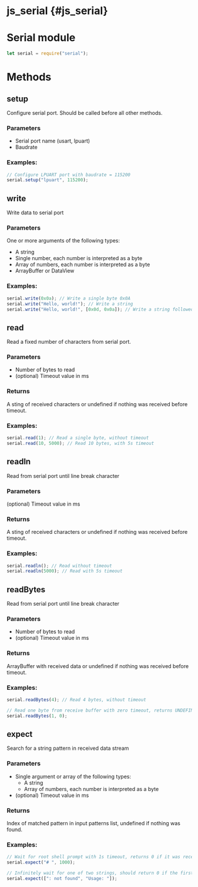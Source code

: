 # js_serial {#js_serial}

# Serial module

```js
let serial = require("serial");
```

# Methods

## setup

Configure serial port. Should be called before all other methods.

### Parameters

- Serial port name (usart, lpuart)
- Baudrate

### Examples:

```js
// Configure LPUART port with baudrate = 115200
serial.setup("lpuart", 115200);
```

## write

Write data to serial port

### Parameters

One or more arguments of the following types:

- A string
- Single number, each number is interpreted as a byte
- Array of numbers, each number is interpreted as a byte
- ArrayBuffer or DataView

### Examples:

```js
serial.write(0x0a); // Write a single byte 0x0A
serial.write("Hello, world!"); // Write a string
serial.write("Hello, world!", [0x0d, 0x0a]); // Write a string followed by two bytes
```

## read

Read a fixed number of characters from serial port.

### Parameters

- Number of bytes to read
- (optional) Timeout value in ms

### Returns

A sting of received characters or undefined if nothing was received before timeout.

### Examples:

```js
serial.read(1); // Read a single byte, without timeout
serial.read(10, 5000); // Read 10 bytes, with 5s timeout
```

## readln

Read from serial port until line break character

### Parameters

(optional) Timeout value in ms

### Returns

A sting of received characters or undefined if nothing was received before timeout.

### Examples:

```js
serial.readln(); // Read without timeout
serial.readln(5000); // Read with 5s timeout
```

## readBytes

Read from serial port until line break character

### Parameters

- Number of bytes to read
- (optional) Timeout value in ms

### Returns

ArrayBuffer with received data or undefined if nothing was received before timeout.

### Examples:

```js
serial.readBytes(4); // Read 4 bytes, without timeout

// Read one byte from receive buffer with zero timeout, returns UNDEFINED if Rx buffer is empty
serial.readBytes(1, 0);
```

## expect

Search for a string pattern in received data stream

### Parameters

- Single argument or array of the following types:
    - A string
    - Array of numbers, each number is interpreted as a byte
- (optional) Timeout value in ms

### Returns

Index of matched pattern in input patterns list, undefined if nothing was found.

### Examples:

```js
// Wait for root shell prompt with 1s timeout, returns 0 if it was received before timeout, undefined if not
serial.expect("# ", 1000); 

// Infinitely wait for one of two strings, should return 0 if the first string got matched, 1 if the second one
serial.expect([": not found", "Usage: "]);
```